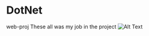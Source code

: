 # DotNet
web-proj
These all was my job in the project
![Alt Text](https://github.com/yegyu/DotNet/gif/pay.gif)

